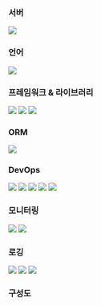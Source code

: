 ### 서버
<img src="https://img.shields.io/badge/Ubuntu Server 22.04 LTS-E95420?style=flat-square&logo=Ubuntu&logoColor=white">

### 언어
<img src="https://img.shields.io/badge/JAVA 17-2F2625?style=flat-square&logo=coffeescript&logoColor=white"> 

### 프레임워크 & 라이브러리
<img src="https://img.shields.io/badge/Spring Boot-6DB33F?style=flat-square&logo=SpringBoot&logoColor=white"> <img src="https://img.shields.io/badge/Spring Batch-6DB33F?style=flat-square&logo=Spring&logoColor=white"> <img src="https://img.shields.io/badge/Spring Docs & Swagger-85EA2D?style=flat-square&logo=swagger&logoColor=black">

### ORM
<img src="https://img.shields.io/badge/Spring Data JPA & Querydsl-6DB33F?style=flat-square&logo=spring&logoColor=white"> 

### DevOps
<img src="https://img.shields.io/badge/Docker-2496ED?style=flat-square&logo=Docker&logoColor=white"> <img src="https://img.shields.io/badge/MySQL8-4479A1?style=flat-square&logo=MySQL&logoColor=white"> <img src="https://img.shields.io/badge/Redis-DC382D?style=flat-square&logo=Redis&logoColor=white"> <img src="https://img.shields.io/badge/MongoDB-47A248?style=flat-square&logo=mongodb&logoColor=white"> <img src="https://img.shields.io/badge/Jenkins-D24939?style=flat-square&logo=jenkins&logoColor=white">

### 모니터링
<img src="https://img.shields.io/badge/Prometheus-E6522C?style=flat-square&logo=prometheus&logoColor=white"> <img src="https://img.shields.io/badge/Grafana-F46800C?style=flat-square&logo=grafana&logoColor=white">

### 로깅
<img src="https://img.shields.io/badge/Elasticsearch-005571?style=flat-square&logo=elasticsearch&logoColor=white"> <img src="https://img.shields.io/badge/Logstash-005571?style=flat-square&logo=logstash&logoColor=white"> <img src="https://img.shields.io/badge/Kibana-005571?style=flat-square&logo=kibana&logoColor=white">

### 구성도
